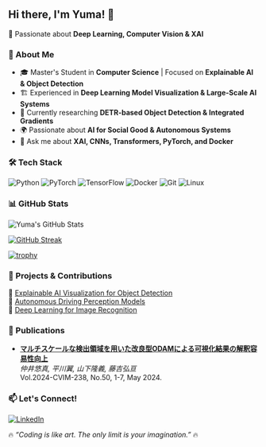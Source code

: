 ## Hi there, I'm Yuma! 👋

🎯 Passionate about **Deep Learning, Computer Vision & XAI**

### 🧠 About Me
- 🎓 Master's Student in **Computer Science** | Focused on **Explainable AI & Object Detection**
- 🏗️ Experienced in **Deep Learning Model Visualization & Large-Scale AI Systems**
- 🔭 Currently researching **DETR-based Object Detection & Integrated Gradients**
- 🌍 Passionate about **AI for Social Good & Autonomous Systems**
- 💬 Ask me about **XAI, CNNs, Transformers, PyTorch, and Docker**

### 🛠️ Tech Stack
![Python](https://img.shields.io/badge/Python-3776AB?style=for-the-badge&logo=python&logoColor=white)
![PyTorch](https://img.shields.io/badge/PyTorch-EE4C2C?style=for-the-badge&logo=pytorch&logoColor=white)
![TensorFlow](https://img.shields.io/badge/TensorFlow-FF6F00?style=for-the-badge&logo=tensorflow&logoColor=white)
![Docker](https://img.shields.io/badge/Docker-2496ED?style=for-the-badge&logo=docker&logoColor=white)
![Git](https://img.shields.io/badge/Git-F05032?style=for-the-badge&logo=git&logoColor=white)
![Linux](https://img.shields.io/badge/Linux-FCC624?style=for-the-badge&logo=linux&logoColor=black)

### 📊 GitHub Stats
![Yuma's GitHub Stats](https://github-readme-stats.vercel.app/api?username=Yuma82&show_icons=true&theme=tokyonight)

[![GitHub Streak](https://streak-stats.demolab.com/?user=Yuma82&theme=tokyonight)](https://git.io/streak-stats)

[![trophy](https://github-profile-trophy.vercel.app/?username=Yuma82&theme=tokyonight&column=7)](https://github.com/ryo-ma/github-profile-trophy)

### 🚀 Projects & Contributions
🔹 [Explainable AI Visualization for Object Detection](https://github.com/Yuma82/XAI-ObjectDetection)  
🔹 [Autonomous Driving Perception Models](https://github.com/Yuma82/Autonomous-Perception)  
🔹 [Deep Learning for Image Recognition](https://github.com/Yuma82/ImageRecognition-DeepLearning)  

### 📄 Publications
- **[マルチスケールな検出領域を用いた改良型ODAMによる可視化結果の解釈容易性向上](https://jglobal.jst.go.jp/detail?JGLOBAL_ID=202402232850910520)**  
  *仲井悠真, 平川翼, 山下隆義, 藤吉弘亘*  
  Vol.2024-CVIM-238, No.50, 1-7, May 2024.  

### 📫 Let's Connect!
[![LinkedIn](https://img.shields.io/badge/LinkedIn-0077B5?style=for-the-badge&logo=linkedin&logoColor=white)](https://linkedin.com/in/Yuma82)

🔥 _“Coding is like art. The only limit is your imagination.”_ 🔥
